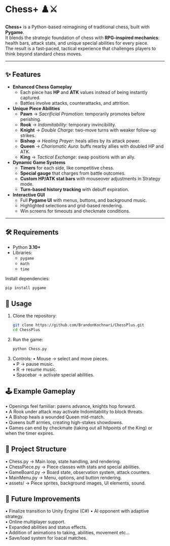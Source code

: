 # Chess+ ♟️⚔️

**Chess+** is a Python-based reimagining of traditional chess, built with **Pygame**.  
It blends the strategic foundation of chess with **RPG-inspired mechanics**: health bars, attack stats, and unique special abilities for every piece.  
The result is a fast-paced, tactical experience that challenges players to think beyond standard chess moves.  

---

## ✨ Features

- **Enhanced Chess Gameplay**
  - Each piece has **HP** and **ATK** values instead of being instantly captured.
  - Battles involve attacks, counterattacks, and attrition.
- **Unique Piece Abilities**
  - **Pawn** → *Sacrificial Promotion*: temporarily promotes before perishing.  
  - **Rook** → *Indomitability*: temporary invincibility.  
  - **Knight** → *Double Charge*: two-move turns with weaker follow-up strikes.  
  - **Bishop** → *Healing Prayer*: heals allies by its attack power.  
  - **Queen** → *Charismatic Aura*: buffs nearby allies with doubled HP and ATK.  
  - **King** → *Tactical Exchange*: swap positions with an ally.
- **Dynamic Game Systems**
  - **Timers** for each side, like competitive chess.  
  - **Special gauge** that charges from battle outcomes.  
  - **Custom HP/ATK stat bars** with mouseover adjustments in Strategy mode.  
  - **Turn-based history tracking** with debuff expiration.
- **Interactive GUI**
  - Full **Pygame UI** with menus, buttons, and background music.  
  - Highlighted selections and grid-based rendering.  
  - Win screens for timeouts and checkmate conditions.  

---

## 🛠️ Requirements

- Python **3.10+**  
- Libraries:
  - `pygame`
  - `math`
  - `time`

Install dependencies:
```bash
pip install pygame
```

## 🚀 Usage

1. Clone the repository:
   ```bash
   git clone https://github.com/BrandonKochnari/ChessPlus.git
   cd ChessPlus
2. Run the game:
   ```bash
   python Chess.py
3. Controls:
  • Mouse → select and move pieces.  
  • P → pause music.  
  • R → resume music.  
  • Spacebar → activate special abilities.  

## 🕹️ Example Gameplay

• Openings feel familiar: pawns advance, knights hop forward.  
• A Rook under attack may activate Indomitability to block threats.  
• A Bishop heals a wounded Queen mid-match.  
• Queens buff armies, creating high-stakes showdowns.  
• Games can end by checkmate (taking out all hitpoints of the King) or when the timer expires.  

## 📂 Project Structure

• Chess.py → Main loop, state handling, and rendering.  
• ChessPiece.py → Piece classes with stats and special abilities.  
• GameBoard.py → Board state, observation system, attack counters.  
• MainMenu.py → Menu, options, and button rendering.  
• assets/ → Piece sprites, background images, UI elements, sound.  

## 🔮 Future Improvements

• Finalize transition to Unity Engine (C#)
• AI opponent with adaptive strategy.  
• Online multiplayer support.  
• Expanded abilities and status effects.  
• Addition of animations to taking, abilities, movement etc...  
• Save/load system for loacal matches.  
